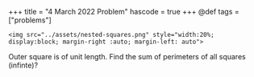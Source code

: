 +++
title = "4 March 2022 Problem"
hascode = true
+++
@def tags = ["problems"]

~~~
<img src="../assets/nested-squares.png" style="width:20%; display:block; margin-right :auto; margin-left: auto">
~~~

Outer square is of unit length. Find the sum of perimeters of all squares (infinte)?

